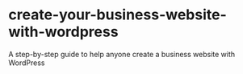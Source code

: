 # create-your-business-website-with-wordpress
A step-by-step guide to help anyone create a business website with WordPress
